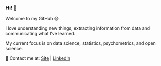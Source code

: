 ### Hi! 👋
Welcome to my GitHub 😄

I love understanding new things, extracting information from data and communicating what I’ve learned.

My current focus is on data science, statistics, psychometrics, and open science.

🌱 Contact me at: [Site](https://reisrgabriel.com/) | [LinkedIn](https://www.linkedin.com/in/gabrielreisrodrigues/)

<!--
**GabrielReisR/GabrielReisR** is a ✨ _special_ ✨ repository because its `README.md` (this file) appears on your GitHub profile.

Here are some ideas to get you started:

- 🔭 I’m currently working on ...
- 🌱 I’m currently learning ...
- 👯 I’m looking to collaborate on ...
- 🤔 I’m looking for help with ...
- 💬 Ask me about ...

- 😄 Pronouns: ...
- ⚡ Fun fact: ...
-->
